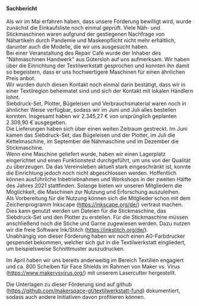 #### Sachbericht

Als wir im Mai erfahren haben, dass unsere Förderung bewilligt wird, wurde zunächst die Einkaufsliste noch einmal geprüft. Viele Näh- und Stickmaschinen waren aufgrund der gestiegenen Nachfrage von Nähartikeln durch Pandemie und Maskenpflicht nicht mehr erhältlich, darunter auch die Modelle, die wir uns ausgesucht haben.  
Bei einer Veranstaltung des Repair Café wurde der Inhaber des "Nähmaschinen Handwerk" aus Gütersloh auf uns aufmerksam. Wir haben über die Einrichtung der Textilwerkstatt gesprochen und konnten ihn damit so begeistern, dass er uns hochwertigere Maschinen für einen ähnlichen Preis anbot.  
Wir wurden durch diesen Kontakt noch einmal darin bestätigt, dass wir in einer Textilregion beheimatet sind und sich der Kontakt mit lokalen Händlern lohnt.  
Siebdruck-Set, Plotter, Bügeleisen und Verbrauchsmaterial waren noch in ähnlicher Weise verfügbar, sodass wir im Juni und Juli alles bestellen konnten. Insgesamt haben wir 2.345,27 € von ursprünglich geplanten 2.309,90 € ausgegeben.  
Die Lieferungen haben sich über einen weiten Zeitraum gestreckt. Im Juni kamen das Siebdruck-Set, das Bügeleisen und der Plotter, im Juli die Kettelmaschine, im September die Nähmaschine und im Dezember die Stickmaschine.  
Wenn eine Maschine geliefert wurde, haben wir einen Lagerplatz eingerichtet und einen Funktionstest durchgeführt, um uns von der Qualität zu überzeugen. Da das Vereinsleben aktuell stark eingeschränkt ist, konnte die Einrichtung jedoch noch nicht abgeschlossen werden. Hoffentlich können ausführliche Inbetriebnahmen und Workshops in der zweiten Hälfte des Jahres 2021 stattfinden. Solange bieten wir unseren Mitgliedern die Möglichkeit, die Maschinen zur Nutzung und Erforschung auszuleihen.  
Als Vorbereitung für die Nutzung können sich die Mitglieder schon mit dem Zeichenprogramm Inkscape (https://inkscape.org/de/) vertraut machen. Dies kann genutzt werden um Dateien für die Stickmaschine, das Siebdruck-Set und den Plotter zu erstellen. Für die Stickmaschine müssen anschließend noch die Stiche und Garne zugewiesen werden. Dazu nutzen wir die freie Software Ink/Stitch (https://inkstitch.org/de/).  
Unabhängig von dieser Förderung haben wir noch einen A0-Farbdrucker gespendet bekommen, welcher sich gut in die Textilwerkstatt eingliedert, um beispielsweise Schnittmuster auszudrucken.

Im April haben wir uns bereits anderweitig im Bereich Textilien engagiert und ca. 800 Scheiben für Face Shields im Rahmen von Maker vs. Virus (https://www.makervsvirus.org/) mit unserem Lasercutter hergestellt.

Die Unterlagen zu dieser Förderung sind auf github (https://github.com/makerspace-gt/textilwerkstatt-fund) dokumentiert, sodass auch andere Initiativen davon profitieren können.